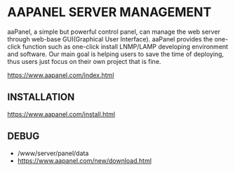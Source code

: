 # AAPANEL SERVER MANAGEMENT

aaPanel, a simple but powerful control panel, can manage the web server through web-base GUI(Graphical User Interface).
aaPanel provides the one-click function such as one-click install LNMP/LAMP developing environment and software.
Our main goal is helping users to save the time of deploying, thus users just focus on their own project that is fine.

https://www.aapanel.com/index.html

## INSTALLATION 
https://www.aapanel.com/install.html


## DEBUG

- /www/server/panel/data
- https://www.aapanel.com/new/download.html